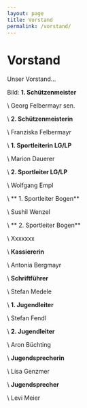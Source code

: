 ```yaml
---
layout: page
title: Vorstand
permalink: /vorstand/
---
```

# Vorstand

Unser Vorstand…

Bild:                 **1. Schützenmeister**

\    Georg Felbermayr sen.

\    **2. Schützenmeisterin**

\    Franziska Felbermayr

\    **1. Sportleiterin LG/LP**

\    Marion Dauerer

\    **2. Sportleiter LG/LP**

\    Wolfgang Empl

\   ** 1. Sportleiter Bogen**

\    Sushil Wenzel

\  **  2. Sportleiter Bogen**

\    Xxxxxxx

\    **Kassiererin**

\    Antonia Bergmayr 

\    **Schriftführer**

\    Stefan Medele

\    **1. Jugendleiter**

\    Stefan Fendl

\    **2. Jugendleiter**

\    Aron Büchting

\    **Jugendsprecherin**

\    Lisa Genzmer

\    **Jugendsprecher** 

\    Levi Meier